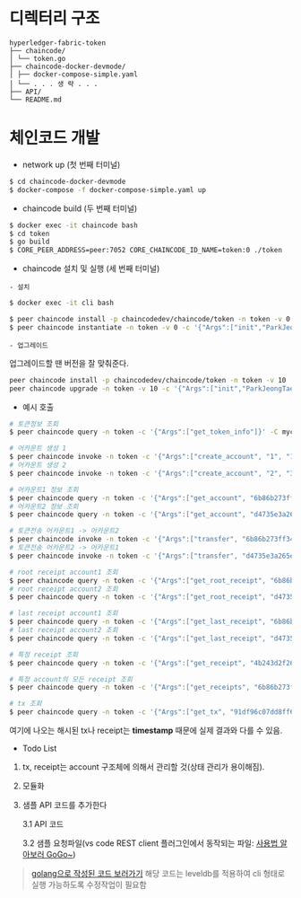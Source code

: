 # 디렉터리 구조

```
hyperledger-fabric-token
├── chaincode/
│ └── token.go
├── chaincode-docker-devmode/
│ ├── docker-compose-simple.yaml
│ └── . . . 생 략 . . .
├── API/
└── README.md
```

# 체인코드 개발



* network up (첫 번째 터미널)

```bash
$ cd chaincode-docker-devmode
$ docker-compose -f docker-compose-simple.yaml up
```



* chaincode build (두 번째 터미널)

```bash
$ docker exec -it chaincode bash
$ cd token
$ go build
$ CORE_PEER_ADDRESS=peer:7052 CORE_CHAINCODE_ID_NAME=token:0 ./token
```




* chaincode 설치 및 실행 (세 번째 터미널)

```- 설치```

```bash
$ docker exec -it cli bash

$ peer chaincode install -p chaincodedev/chaincode/token -n token -v 0
$ peer chaincode instantiate -n token -v 0 -c '{"Args":["init","ParkJeongTae","PJT","10000000"]}' -C myc
```



```- 업그레이드```

업그레이드할 땐 버전을 잘 맞춰준다.

```bash
peer chaincode install -p chaincodedev/chaincode/token -n token -v 10
peer chaincode upgrade -n token -v 10 -c '{"Args":["init","ParkJeongTae","PJT","10000000"]}' -C myc

```



* 예시 호출

```bash
# 토큰정보 조회
$ peer chaincode query -n token -c '{"Args":["get_token_info"]}' -C myc

# 어카운트 생성 1
$ peer chaincode invoke -n token -c '{"Args":["create_account", "1", "100"]}' -C myc
# 어카운트 생성 2
$ peer chaincode invoke -n token -c '{"Args":["create_account", "2", "300"]}' -C myc

# 어카운트1 정보 조회
$ peer chaincode query -n token -c '{"Args":["get_account", "6b86b273ff34fce19d6b804eff5a3f5747ada4eaa22f1d49c01e52ddb7875b4b"]}' -C myc
# 어카운트2 정보 조회
$ peer chaincode query -n token -c '{"Args":["get_account", "d4735e3a265e16eee03f59718b9b5d03019c07d8b6c51f90da3a666eec13ab35"]}' -C myc

# 토큰전송 어카운트1 -> 어카운트2
$ peer chaincode invoke -n token -c '{"Args":["transfer", "6b86b273ff34fce19d6b804eff5a3f5747ada4eaa22f1d49c01e52ddb7875b4b","d4735e3a265e16eee03f59718b9b5d03019c07d8b6c51f90da3a666eec13ab35","30"]}' -C myc
# 토큰전송 어카운트2 -> 어카운트1
$ peer chaincode invoke -n token -c '{"Args":["transfer", "d4735e3a265e16eee03f59718b9b5d03019c07d8b6c51f90da3a666eec13ab35","6b86b273ff34fce19d6b804eff5a3f5747ada4eaa22f1d49c01e52ddb7875b4b","10"]}' -C myc

# root receipt account1 조회
$ peer chaincode query -n token -c '{"Args":["get_root_receipt", "6b86b273ff34fce19d6b804eff5a3f5747ada4eaa22f1d49c01e52ddb7875b4b"]}' -C myc
# root receipt account2 조회
$ peer chaincode query -n token -c '{"Args":["get_root_receipt", "d4735e3a265e16eee03f59718b9b5d03019c07d8b6c51f90da3a666eec13ab35"]}' -C myc

# last receipt account1 조회
$ peer chaincode query -n token -c '{"Args":["get_last_receipt", "6b86b273ff34fce19d6b804eff5a3f5747ada4eaa22f1d49c01e52ddb7875b4b"]}' -C myc
# last receipt account2 조회
$ peer chaincode query -n token -c '{"Args":["get_last_receipt", "d4735e3a265e16eee03f59718b9b5d03019c07d8b6c51f90da3a666eec13ab35"]}' -C myc

# 특정 receipt 조회
$ peer chaincode query -n token -c '{"Args":["get_receipt", "4b243d2f2681cb760e751b98f2d6b429f40fa146ce412eae0c7f2dbd2b06fe22"]}' -C myc

# 특정 account의 모든 receipt 조회
$ peer chaincode query -n token -c '{"Args":["get_receipts", "6b86b273ff34fce19d6b804eff5a3f5747ada4eaa22f1d49c01e52ddb7875b4b"]}' -C myc

# tx 조회
$ peer chaincode query -n token -c '{"Args":["get_tx", "91df96c07dd8ff65240ff47e788e2eea7a0c78e34764c901e3a34a4ab181ec02"]}' -C myc
```



여기에 나오는 해시된 tx나 receipt는 **timestamp** 때문에 실제 결과와 다를 수 있음. 



* Todo List


1. tx, receipt는 account 구조체에 의해서 관리할 것(상태 관리가 용이해짐).

2. 모듈화

3. 샘플 API 코드를 추가한다
  
    3.1 API 코드

    3.2 샘플 요청파일(vs code REST client 플러그인에서 동작되는 파일: [사용법 알아보러 GoGo~](https://blog.naver.com/pjt3591oo/221346544567))



>  [golang으로 작성된 코드 보러가기](https://github.com/pjt3591oo/go-token) 해당 코드는 leveldb를 적용하여 cli 형태로 실행 가능하도록 수정작업이 필요함



